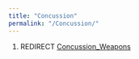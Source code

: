 ```yaml
---
title: "Concussion"
permalink: "/Concussion/"
---
```


1.  REDIRECT [Concussion_Weapons](Concussion_Weapons "wikilink")